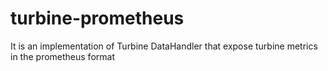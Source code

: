 # turbine-prometheus
It is an implementation of Turbine DataHandler that expose turbine metrics in the prometheus format


